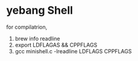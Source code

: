 # yebang Shell

for compilatrion,
1. brew info readline
2. export LDFLAGAS && CPPFLAGS
3. gcc minishell.c -lreadline LDFLAGS CPPFLAGS
